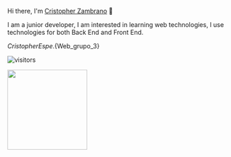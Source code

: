 Hi there, I'm <a href="github.com">Cristopher Zambrano</a> :wave:

I am a junior developer, I am interested in learning web technologies, I use technologies for both Back End and Front End.

${CristopherEspe}.${Web_grupo_3}

![visitors](https://visitor-badge.glitch.me/badge?page_id=Web_grupo_3)

<img height="180em" src="https://github-readme-stats.vercel.app/api?username=CristopherEspe&show_icons=true&hide_border=true&&count_private=true&include_all_commits=true" />

<!--START_SECTION:waka-->
<!--END_SECTION:waka-->

